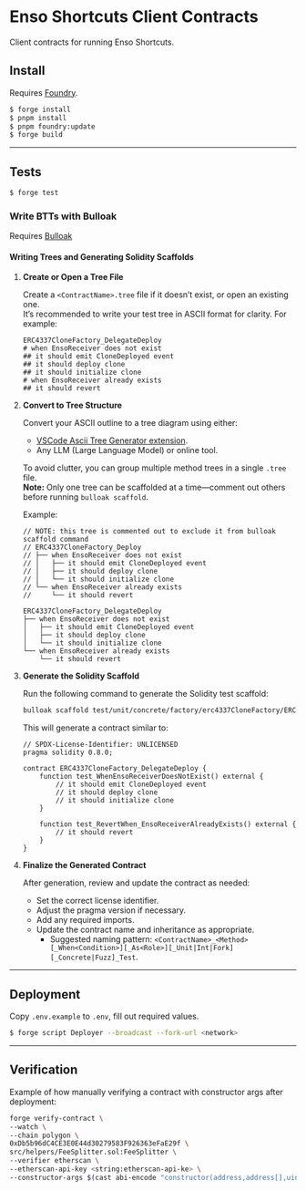 # Enso Shortcuts Client Contracts

Client contracts for running Enso Shortcuts.

## Install

Requires [Foundry](https://getfoundry.sh/).

```bash
$ forge install
$ pnpm install
$ pnpm foundry:update
$ forge build
```

---

## Tests

```bash
$ forge test
```

### Write BTTs with Bulloak

Requires [Bulloak](https://github.com/alexfertel/bulloak)

#### Writing Trees and Generating Solidity Scaffolds

1. **Create or Open a Tree File**

   Create a `<ContractName>.tree` file if it doesn’t exist, or open an existing
   one.  
   It’s recommended to write your test tree in ASCII format for clarity. For
   example:

   ```
   ERC4337CloneFactory_DelegateDeploy
   # when EnsoReceiver does not exist
   ## it should emit CloneDeployed event
   ## it should deploy clone
   ## it should initialize clone
   # when EnsoReceiver already exists
   ## it should revert
   ```

2. **Convert to Tree Structure**

   Convert your ASCII outline to a tree diagram using either:
   - [VSCode Ascii Tree Generator extension](https://marketplace.visualstudio.com/items?itemName=aprilandjan.ascii-tree-generator).
   - Any LLM (Large Language Model) or online tool.

   To avoid clutter, you can group multiple method trees in a single `.tree`
   file.  
   **Note:** Only one tree can be scaffolded at a time—comment out others before
   running `bulloak scaffold`.

   Example:

   ```tree
   // NOTE: this tree is commented out to exclude it from bulloak scaffold command
   // ERC4337CloneFactory_Deploy
   // ├── when EnsoReceiver does not exist
   // │   ├── it should emit CloneDeployed event
   // │   ├── it should deploy clone
   // │   └── it should initialize clone
   // └── when EnsoReceiver already exists
   //     └── it should revert

   ERC4337CloneFactory_DelegateDeploy
   ├── when EnsoReceiver does not exist
   │   ├── it should emit CloneDeployed event
   │   ├── it should deploy clone
   │   └── it should initialize clone
   └── when EnsoReceiver already exists
       └── it should revert
   ```

3. **Generate the Solidity Scaffold**

   Run the following command to generate the Solidity test scaffold:

   ```sh
   bulloak scaffold test/unit/concrete/factory/erc4337CloneFactory/ERC4337CloneFactory.tree
   ```

   This will generate a contract similar to:

   ```solidity
   // SPDX-License-Identifier: UNLICENSED
   pragma solidity 0.8.0;

   contract ERC4337CloneFactory_DelegateDeploy {
       function test_WhenEnsoReceiverDoesNotExist() external {
           // it should emit CloneDeployed event
           // it should deploy clone
           // it should initialize clone
       }

       function test_RevertWhen_EnsoReceiverAlreadyExists() external {
           // it should revert
       }
   }
   ```

4. **Finalize the Generated Contract**

   After generation, review and update the contract as needed:
   - Set the correct license identifier.
   - Adjust the pragma version if necessary.
   - Add any required imports.
   - Update the contract name and inheritance as appropriate.
     - Suggested naming pattern:
       `<ContractName>_<Method>[_When<Condition>][_As<Role>][_Unit|Int|Fork][_Concrete|Fuzz]_Test`.

---

## Deployment

Copy `.env.example` to `.env`, fill out required values.

```bash
$ forge script Deployer --broadcast --fork-url <network>
```

---

## Verification

Example of how manually verifying a contract with constructor args after
deployment:

```sh
forge verify-contract \
--watch \
--chain polygon \
0xDb5b96dC4CE3E0E44d30279583F926363eFaE29f \
src/helpers/FeeSplitter.sol:FeeSplitter \
--verifier etherscan \
--etherscan-api-key <string:etherscan-api-ke> \
--constructor-args $(cast abi-encode "constructor(address,address[],uint16[])" "0x6AA68C46eD86161eB318b1396F7b79E386e88676" "[0xBfC330020E3267Cea008718f1712f1dA7F0d32A9,0x6AA68C46eD86161eB318b1396F7b79E386e88676]" "[1,1]")
```
